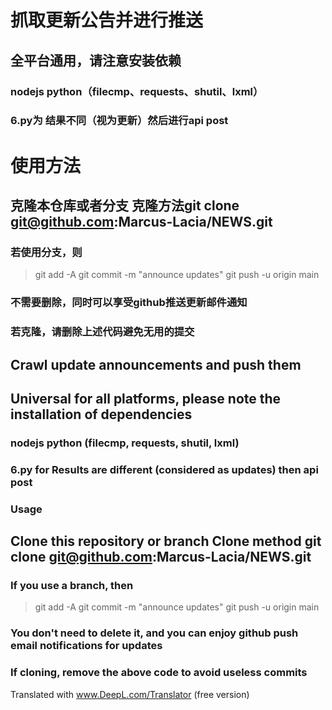 # 抓取更新公告并进行推送
## 全平台通用，请注意安装依赖
### nodejs  python（filecmp、requests、shutil、lxml）
### 6.py为 结果不同（视为更新）然后进行api post
# 使用方法
## 克隆本仓库或者分支  克隆方法git clone git@github.com:Marcus-Lacia/NEWS.git
### 若使用分支，则
>  git add -A 
>  git commit -m "announce updates"
>  git push -u origin main
### 不需要删除，同时可以享受github推送更新邮件通知
### 若克隆，请删除上述代码避免无用的提交

## Crawl update announcements and push them
## Universal for all platforms, please note the installation of dependencies
### nodejs python (filecmp, requests, shutil, lxml)
### 6.py for Results are different (considered as updates) then api post
### Usage
## Clone this repository or branch Clone method git clone git@github.com:Marcus-Lacia/NEWS.git
### If you use a branch, then
>  git add -A 
>  git commit -m "announce updates"
>  git push -u origin main
### You don't need to delete it, and you can enjoy github push email notifications for updates
### If cloning, remove the above code to avoid useless commits


Translated with www.DeepL.com/Translator (free version)
